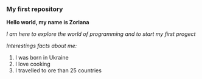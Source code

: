 ### My first repository
**Hello world, my name is Zoriana**

*I am here to explore the world of programming and to start my first progect*

*Interestings facts about me:*
1. I was born in Ukraine
2. I love cooking
3. I travelled to ore than 25 countries
